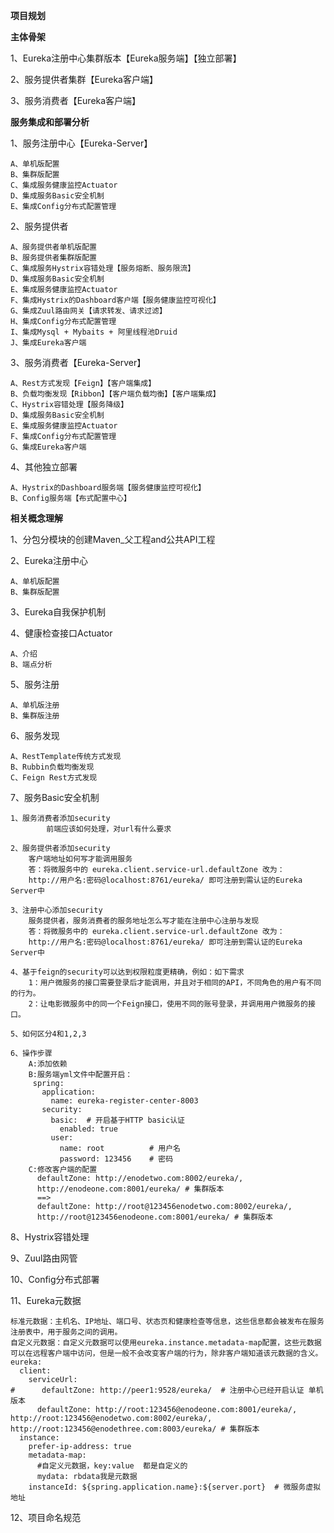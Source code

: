 ****项目规划****

**************************主体骨架**************************

1、Eureka注册中心集群版本【Eureka服务端】【独立部署】

2、服务提供者集群【Eureka客户端】

3、服务消费者【Eureka客户端】

**********************服务集成和部署分析**********************

1、服务注册中心【Eureka-Server】

    A、单机版配置
    B、集群版配置
    C、集成服务健康监控Actuator
    D、集成服务Basic安全机制
    E、集成Config分布式配置管理
   
2、服务提供者

    A、服务提供者单机版配置
    B、服务提供者集群版配置
    C、集成服务Hystrix容错处理【服务熔断、服务限流】
    D、集成服务Basic安全机制
    E、集成服务健康监控Actuator
    F、集成Hystrix的Dashboard客户端【服务健康监控可视化】
    G、集成Zuul路由网关【请求转发、请求过滤】
    H、集成Config分布式配置管理
    I、集成Mysql + Mybaits + 阿里线程池Druid
    J、集成Eureka客户端

3、服务消费者【Eureka-Server】

    A、Rest方式发现【Feign】【客户端集成】
    B、负载均衡发现【Ribbon】【客户端负载均衡】【客户端集成】
    C、Hystrix容错处理【服务降级】
    D、集成服务Basic安全机制
    E、集成服务健康监控Actuator
    F、集成Config分布式配置管理
    G、集成Eureka客户端

4、其他独立部署

    A、Hystrix的Dashboard服务端【服务健康监控可视化】
    B、Config服务端【布式配置中心】

**********************相关概念理解**********************

1、分包分模块的创建Maven_父工程and公共API工程

2、Eureka注册中心

    A、单机版配置
    B、集群版配置

3、Eureka自我保护机制

4、健康检查接口Actuator
    
    A、介绍
    B、端点分析

5、服务注册

    A、单机版注册
    B、集群版注册

6、服务发现

    A、RestTemplate传统方式发现
    B、Rubbin负载均衡发现
    C、Feign Rest方式发现

7、服务Basic安全机制

    1、服务消费者添加security
            前端应该如何处理，对url有什么要求
            
    2、服务提供者添加security
        客户端地址如何写才能调用服务
        答：将微服务中的 eureka.client.service-url.defaultZone 改为：
        http://用户名:密码@localhost:8761/eureka/ 即可注册到需认证的Eureka Server中
        
    3、注册中心添加security
        服务提供者，服务消费者的服务地址怎么写才能在注册中心注册与发现
        答：将微服务中的 eureka.client.service-url.defaultZone 改为：
        http://用户名:密码@localhost:8761/eureka/ 即可注册到需认证的Eureka Server中
    
    4、基于feign的security可以达到权限粒度更精确，例如：如下需求
        1：用户微服务的接口需要登录后才能调用，并且对于相同的API，不同角色的用户有不同的行为。
        2：让电影微服务中的同一个Feign接口，使用不同的账号登录，并调用用户微服务的接口。
    
    5、如何区分4和1,2,3
    
    6、操作步骤
        A:添加依赖
        B:服务端yml文件中配置开启：
         spring:
           application:
             name: eureka-register-center-8003
           security:
             basic:  # 开启基于HTTP basic认证
               enabled: true
             user:
               name: root          # 用户名
               password: 123456    # 密码
        C:修改客户端的配置
          defaultZone: http://enodetwo.com:8002/eureka/, 
          http://enodeone.com:8001/eureka/ # 集群版本
          ==>
          defaultZone: http://root@123456enodetwo.com:8002/eureka/, 
          http://root@123456enodeone.com:8001/eureka/ # 集群版本

8、Hystrix容错处理

9、Zuul路由网管

10、Config分布式部署

11、Eureka元数据

    标准元数据：主机名、IP地址、端口号、状态页和健康检查等信息，这些信息都会被发布在服务注册表中，用于服务之间的调用。
    自定义元数据：自定义元数据可以使用eureka.instance.metadata-map配置，这些元数据可以在远程客户端中访问，但是一般不会改变客户端的行为，除非客户端知道该元数据的含义。
    eureka:
      client:
        serviceUrl:
    #      defaultZone: http://peer1:9528/eureka/  # 注册中心已经开启认证 单机版本
          defaultZone: http://root:123456@enodeone.com:8001/eureka/, http://root:123456@enodetwo.com:8002/eureka/, http://root:123456@enodethree.com:8003/eureka/ # 集群版本
      instance:
        prefer-ip-address: true
        metadata-map:
          #自定义元数据，key:value  都是自定义的
          mydata: rbdata我是元数据
        instanceId: ${spring.application.name}:${server.port}  # 微服务虚拟地址

12、项目命名规范
